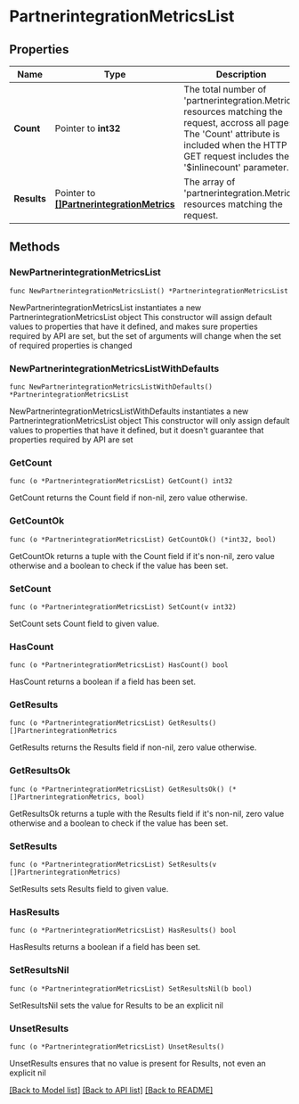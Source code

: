 # PartnerintegrationMetricsList

## Properties

Name | Type | Description | Notes
------------ | ------------- | ------------- | -------------
**Count** | Pointer to **int32** | The total number of &#39;partnerintegration.Metrics&#39; resources matching the request, accross all pages. The &#39;Count&#39; attribute is included when the HTTP GET request includes the &#39;$inlinecount&#39; parameter. | [optional] 
**Results** | Pointer to [**[]PartnerintegrationMetrics**](PartnerintegrationMetrics.md) | The array of &#39;partnerintegration.Metrics&#39; resources matching the request. | [optional] 

## Methods

### NewPartnerintegrationMetricsList

`func NewPartnerintegrationMetricsList() *PartnerintegrationMetricsList`

NewPartnerintegrationMetricsList instantiates a new PartnerintegrationMetricsList object
This constructor will assign default values to properties that have it defined,
and makes sure properties required by API are set, but the set of arguments
will change when the set of required properties is changed

### NewPartnerintegrationMetricsListWithDefaults

`func NewPartnerintegrationMetricsListWithDefaults() *PartnerintegrationMetricsList`

NewPartnerintegrationMetricsListWithDefaults instantiates a new PartnerintegrationMetricsList object
This constructor will only assign default values to properties that have it defined,
but it doesn't guarantee that properties required by API are set

### GetCount

`func (o *PartnerintegrationMetricsList) GetCount() int32`

GetCount returns the Count field if non-nil, zero value otherwise.

### GetCountOk

`func (o *PartnerintegrationMetricsList) GetCountOk() (*int32, bool)`

GetCountOk returns a tuple with the Count field if it's non-nil, zero value otherwise
and a boolean to check if the value has been set.

### SetCount

`func (o *PartnerintegrationMetricsList) SetCount(v int32)`

SetCount sets Count field to given value.

### HasCount

`func (o *PartnerintegrationMetricsList) HasCount() bool`

HasCount returns a boolean if a field has been set.

### GetResults

`func (o *PartnerintegrationMetricsList) GetResults() []PartnerintegrationMetrics`

GetResults returns the Results field if non-nil, zero value otherwise.

### GetResultsOk

`func (o *PartnerintegrationMetricsList) GetResultsOk() (*[]PartnerintegrationMetrics, bool)`

GetResultsOk returns a tuple with the Results field if it's non-nil, zero value otherwise
and a boolean to check if the value has been set.

### SetResults

`func (o *PartnerintegrationMetricsList) SetResults(v []PartnerintegrationMetrics)`

SetResults sets Results field to given value.

### HasResults

`func (o *PartnerintegrationMetricsList) HasResults() bool`

HasResults returns a boolean if a field has been set.

### SetResultsNil

`func (o *PartnerintegrationMetricsList) SetResultsNil(b bool)`

 SetResultsNil sets the value for Results to be an explicit nil

### UnsetResults
`func (o *PartnerintegrationMetricsList) UnsetResults()`

UnsetResults ensures that no value is present for Results, not even an explicit nil

[[Back to Model list]](../README.md#documentation-for-models) [[Back to API list]](../README.md#documentation-for-api-endpoints) [[Back to README]](../README.md)


